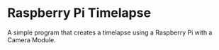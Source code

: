 # Raspberry Pi Timelapse

A simple program that creates a timelapse using a Raspberry Pi with a Camera Module.
